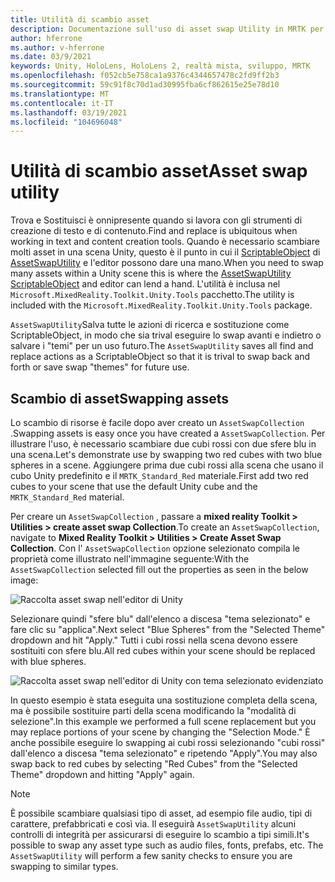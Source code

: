 ```yaml
---
title: Utilità di scambio asset
description: Documentazione sull'uso di asset swap Utility in MRTK per Unity.
author: hferrone
ms.author: v-hferrone
ms.date: 03/9/2021
keywords: Unity, HoloLens, HoloLens 2, realtà mista, sviluppo, MRTK
ms.openlocfilehash: f052cb5e758ca1a9376c4344657478c2fd9ff2b3
ms.sourcegitcommit: 59c91f8c70d1ad30995fba6cf862615e25e78d10
ms.translationtype: MT
ms.contentlocale: it-IT
ms.lasthandoff: 03/19/2021
ms.locfileid: "104696048"
---
```

# <a name="asset-swap-utility"></a><span data-ttu-id="336ed-104">Utilità di scambio asset</span><span class="sxs-lookup"><span data-stu-id="336ed-104">Asset swap utility</span></span>

<span data-ttu-id="336ed-105">Trova e Sostituisci è onnipresente quando si lavora con gli strumenti di creazione di testo e di contenuto.</span><span class="sxs-lookup"><span data-stu-id="336ed-105">Find and replace is ubiquitous when working in text and content creation tools.</span></span> <span data-ttu-id="336ed-106">Quando è necessario scambiare molti asset in una scena Unity, questo è il punto in cui il [ScriptableObject](https://docs.unity3d.com/Manual/class-ScriptableObject.html) di [AssetSwapUtility](xref:Microsoft.MixedReality.Toolkit.Utilities.Editor.AssetSwapUtility) e l'editor possono dare una mano.</span><span class="sxs-lookup"><span data-stu-id="336ed-106">When you need to swap many assets within a Unity scene this is where the [AssetSwapUtility](xref:Microsoft.MixedReality.Toolkit.Utilities.Editor.AssetSwapUtility) [ScriptableObject](https://docs.unity3d.com/Manual/class-ScriptableObject.html) and editor can lend a hand.</span></span> <span data-ttu-id="336ed-107">L'utilità è inclusa nel `Microsoft.MixedReality.Toolkit.Unity.Tools` pacchetto.</span><span class="sxs-lookup"><span data-stu-id="336ed-107">The utility is included with the `Microsoft.MixedReality.Toolkit.Unity.Tools` package.</span></span>

<span data-ttu-id="336ed-108">`AssetSwapUtility`Salva tutte le azioni di ricerca e sostituzione come ScriptableObject, in modo che sia trival eseguire lo swap avanti e indietro o salvare i "temi" per un uso futuro.</span><span class="sxs-lookup"><span data-stu-id="336ed-108">The `AssetSwapUtility` saves all find and replace actions as a ScriptableObject so that it is trival to swap back and forth or save swap "themes" for future use.</span></span>

## <a name="swapping-assets"></a><span data-ttu-id="336ed-109">Scambio di asset</span><span class="sxs-lookup"><span data-stu-id="336ed-109">Swapping assets</span></span>

<span data-ttu-id="336ed-110">Lo scambio di risorse è facile dopo aver creato un `AssetSwapCollection` .</span><span class="sxs-lookup"><span data-stu-id="336ed-110">Swapping assets is easy once you have created a `AssetSwapCollection`.</span></span> <span data-ttu-id="336ed-111">Per illustrare l'uso, è necessario scambiare due cubi rossi con due sfere blu in una scena.</span><span class="sxs-lookup"><span data-stu-id="336ed-111">Let's demonstrate use by swapping two red cubes with two blue spheres in a scene.</span></span> <span data-ttu-id="336ed-112">Aggiungere prima due cubi rossi alla scena che usano il cubo Unity predefinito e il `MRTK_Standard_Red` materiale.</span><span class="sxs-lookup"><span data-stu-id="336ed-112">First add two red cubes to your scene that use the default Unity cube and the `MRTK_Standard_Red` material.</span></span>

<span data-ttu-id="336ed-113">Per creare un `AssetSwapCollection` , passare a **mixed reality Toolkit > Utilities > create asset swap Collection**.</span><span class="sxs-lookup"><span data-stu-id="336ed-113">To create an `AssetSwapCollection`, navigate to **Mixed Reality Toolkit > Utilities > Create Asset Swap Collection**.</span></span> <span data-ttu-id="336ed-114">Con l' `AssetSwapCollection` opzione selezionato compila le proprietà come illustrato nell'immagine seguente:</span><span class="sxs-lookup"><span data-stu-id="336ed-114">With the `AssetSwapCollection` selected fill out the properties as seen in the below image:</span></span>

![Raccolta asset swap nell'editor di Unity](images/asset-swap-img-01.png)

<span data-ttu-id="336ed-116">Selezionare quindi "sfere blu" dall'elenco a discesa "tema selezionato" e fare clic su "applica".</span><span class="sxs-lookup"><span data-stu-id="336ed-116">Next select "Blue Spheres" from the "Selected Theme" dropdown and hit "Apply."</span></span> <span data-ttu-id="336ed-117">Tutti i cubi rossi nella scena devono essere sostituiti con sfere blu.</span><span class="sxs-lookup"><span data-stu-id="336ed-117">All red cubes within your scene should be replaced with blue spheres.</span></span>

![Raccolta asset swap nell'editor di Unity con tema selezionato evidenziato](images/asset-swap-img-02.png)

<span data-ttu-id="336ed-119">In questo esempio è stata eseguita una sostituzione completa della scena, ma è possibile sostituire parti della scena modificando la "modalità di selezione".</span><span class="sxs-lookup"><span data-stu-id="336ed-119">In this example we performed a full scene replacement but you may replace portions of your scene by changing the "Selection Mode."</span></span> <span data-ttu-id="336ed-120">È anche possibile eseguire lo swapping ai cubi rossi selezionando "cubi rossi" dall'elenco a discesa "tema selezionato" e ripetendo "Apply".</span><span class="sxs-lookup"><span data-stu-id="336ed-120">You may also swap back to red cubes by selecting "Red Cubes" from the "Selected Theme" dropdown and hitting "Apply" again.</span></span>

> [!NOTE]
> <span data-ttu-id="336ed-121">È possibile scambiare qualsiasi tipo di asset, ad esempio file audio, tipi di carattere, prefabbricati e così via. Il eseguirà `AssetSwapUtility` alcuni controlli di integrità per assicurarsi di eseguire lo scambio a tipi simili.</span><span class="sxs-lookup"><span data-stu-id="336ed-121">It's possible to swap any asset type such as audio files, fonts, prefabs, etc. The `AssetSwapUtility` will perform a few sanity checks to ensure you are swapping to similar types.</span></span>